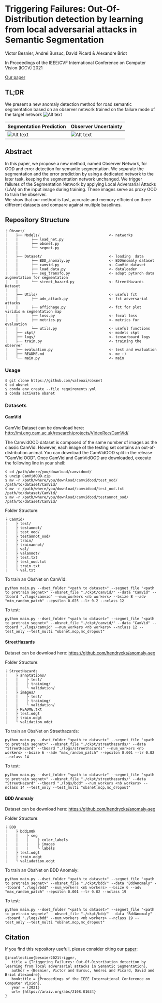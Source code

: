 # Triggering Failures: Out-Of-Distribution detection by learning from local adversarial attacks in Semantic Segmentation
Victor Besnier, Andrei Bursuc, David Picard & Alexandre Briot 

In Proceedings of the IEEE/CVF International Conference on Computer Vision (ICCV) 2021

[Our paper](https://arxiv.org/abs/2108.01634)

## TL;DR
We present a new anomaly detection method for road semantic segmentation based on an observer network trained on the failure mode of the target network
![Alt text](img/archi.png "Observer architecture")

Segmentation Prediction | Observer Uncertainty
--- | ---
![Alt text](img/view1.gif) | ![Alt text](img/view2.gif)

## Abstract
In this paper, we propose a new method, named Observer Network, for OOD and error detection for semantic segmentation. 
We separate the segmentation and the error prediction by using a dedicated network to the later task, keeping the segmentation network unchanged.
We trigger failures of the Segmentation Network by applying Local Adversarial Attacks (LAA) on the input image during training. These images serve as proxy OOD to train the observer.  
We show that our method is fast, accurate and memory efficient on three different datasets and compare against multiple baselines.

##  Repository Structure
    ├ Obsnet/
    |    ├── Models/                                <- networks
    |    |      ├── load_net.py
    |    |      ├── obsnet.py
    |    |      └── segnet.py  
    |    |    
    |    ├── Dataset/                               <- loading  data
    |    |      ├── BDD_anomaly.py                  <- BDDAnomaly dataset     
    |    |      ├── camvid.py                       <- CamVid dataset     
    |    |      ├── load_data.py                    <- dataloader   
    |    |      ├── seg_transfo.py                  <- adapt pytorch data augmentation for segmentation     
    |    |      └── street_hazard.py                <- StreetHazards Dataset 
    |    |
    |    ├── Utils/                                 <- useful fct
    |    |      ├── adv_attack.py                   <- fct adversarial attacks      
    |    |      ├── affichage.py                    <- fct for plot viridis & segmentation map       
    |    |      ├── loss.py                         <- focal loss      
    |    |      ├── metrics.py                      <- metrics for evaluation     
    |    |      └── utils.py                        <- useful functions
    |    ├── ckpt/                                  <- models ckpt
    |    ├── logs/                                  <- tensorboard logs
    |    ├── train.py                               <- training the observer
    |    ├── evaluation.py                          <- test and evaluation
    |    ├── README.md                              <- me :) 
    |    └── main.py                                <- main

### Usage
    
    $ git clone https://github.com/valeoai/obsnet
    $ cd obsnet 
    $ conda env create --file requirements.yml  
    $ conda activate obsnet
      
### Datasets

#### CamVid
CamVid Dataset can be download here: http://mi.eng.cam.ac.uk/research/projects/VideoRec/CamVid/

The CamvidOOD dataset is composed of the same number of images as the classic CamVid. However, each image of the testing set contains an out-of-distribution animal.
You can download the CamVidOOD split in the release "CamVid OOD". Once CamVid and CamVidOOD are downloaded, execute the following line in your shell:
    
    $ cd /path/where/you/download/camvidood/
    $ unzip CamVidOOD.zip
    $ mv -r /path/where/you/download/camvidood/test_ood/ /path/to/dataset/CamVid/
    $ mv -r /path/where/you/download/camvidood/test_ood.txt /path/to/dataset/CamVid/
    $ mv -r /path/where/you/download/camvidood/testannot_ood/ /path/to/dataset/CamVid/
    
Folder Structure:

    ├ CamVid/
    |    ├ test/
    |    ├ testannot/
    |    ├ test_ood/
    |    ├ testannot_ood/
    |    ├ train/
    |    ├ trainannot/
    |    ├ val/
    |    ├ valannot/
    |    ├ test.txt
    |    ├ test_ood.txt
    |    ├ train.txt
    |    └ val.txt

To train an ObsNet on CamVid:

    python main.py --dset_folder "<path to dataset>" --segnet_file "<path to pretrain segnet>" --obsnet_file "./ckpt/camvid/" --data "CamVid" --tboard "./logs/camvid" --num_workers <nb workers> --bsize 8 --adv "min_random_patch" --epsilon 0.025 --lr 0.2 --nclass 12
     
To test:
    
    python main.py --dset_folder "<path to dataset>" --segnet_file "<path to pretrain segnet>" --obsnet_file "./ckpt/camvid/" --data "CamVid" --tboard "./logs/camvid" --num_workers <nb workers> --nclass 12 --test_only --test_multi "obsnet,mcp,mc_dropout" 

#### StreetHazards
Dataset can be download here: https://github.com/hendrycks/anomaly-seg

Folder Structure:

    ├ StreetHazards
    |    ├ annotations/
    |    |    ├ test/
    |    |    ├ training/
    |    |    └ validation/
    |    ├ images/
    |    |    ├ test/
    |    |    ├ training/
    |    |    └ validation/
    |    ├ README.txt
    |    ├ test.odgt
    |    ├ train.odgt
    |    └ validation.odgt

To train an ObsNet on Streethazards:

    python main.py --dset_folder "<path to dataset>" --segnet_file "<path to pretrain segnet>" --obsnet_file "./ckpt/streethazards/" --data "StreetHazard" --tboard "./logs/streethazards" --num_workers <nb workers> --bsize 6 --adv "max_random_patch" --epsilon 0.001 --lr 0.02 --nclass 14

To test:
    
    python main.py --dset_folder "<path to dataset>" --segnet_file "<path to pretrain segnet>" --obsnet_file "./ckpt/streethazards/" --data "StreetHazard" --tboard "./logs/bdd" --num_workers <nb workers> --nclass 14 --test_only --test_multi "obsnet,mcp,mc_dropout" 

#### BDD Anomaly
Dataset can be download here: https://github.com/hendrycks/anomaly-seg

Folder Structure:

    ├ BDD
    |    ├ bdd100k
    |    |    ├ seg
    |    |    |    ├ color_labels
    |    |    |    ├ images
    |    |    |    └ labels
    |    ├ test.odgt
    |    ├ train.odgt
    |    └ valiadation.odgt

To train an ObsNet on BDD Anomaly:    
    
    python main.py --dset_folder "<path to dataset>" --segnet_file "<path to pretrain segnet>" --obsnet_file "./ckpt/bdd/" --data "BddAnomaly" --tboard "./logs/bdd" --num_workers <nb workers> --bsize 6 --adv "max_random_patch" --epsilon 0.001 --lr 0.02 --nclass 19
    
To test:
    
    python main.py --dset_folder "<path to dataset>" --segnet_file "<path to pretrain segnet>" --obsnet_file "./ckpt/bdd/" --data "BddAnomaly" --tboard "./logs/bdd" --num_workers <nb workers> --nclass 19 --test_only --test_multi "obsnet,mcp,mc_dropout" 
        
## Citation
If you find this repository usefull, please consider citing our [paper](https://arxiv.org/abs/2108.01634):

    @incollection{besnier2021trigger,
       title = {Triggering Failures: Out-Of-Distribution detection by learning from local adversarial attacks in Semantic Segmentation},
       author = {Besnier, Victor and Bursuc, Andrei and Picard, David and Briot Alexandre},
       booktitle = {Proceedings of the IEEE International Conference on Computer Vision},
       year = {2021}
       url= {https://arxiv.org/abs/2108.01634}
    }